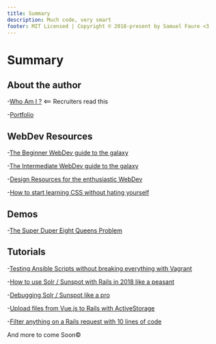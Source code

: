 ```yaml
---
title: Summary
description: Much code, very smart
footer: MIT Licensed | Copyright © 2018-present by Samuel Faure <3
---
```

# Summary

## About the author

-[Who Am I ?](./WhoAmI.md) <== Recruiters read this

-[Portfolio](./Portfolio.md)

## WebDev Resources

-[The Beginner WebDev guide to the galaxy](./resources/BeginnersResources.md)

-[The Intermediate WebDev guide to the galaxy](./resources/IntermediateResources.md)

-[Design Resources for the enthusiastic WebDev](./resources/DesignResources.md)

-[How to start learning CSS without hating yourself](./resources/HowToStartCSS.md)

## Demos

-[The Super Duper Eight Queens Problem](./demos/SuperDuperEightQueens.md)

## Tutorials

-[Testing Ansible Scripts without breaking everything with Vagrant](./guides/TestingAnsibleScriptsWithVagrant.md)

-[How to use Solr / Sunspot with Rails in 2018 like a peasant](./guides/HowToUseSolrWithRails.md)

-[Debugging Solr / Sunspot like a pro](./guides/DebuggingSolrSunspot.md)

-[Upload files from Vue.js to Rails with ActiveStorage](./guides/UploadFilesFromVueToRails.md)

-[Filter anything on a Rails request with 10 lines of code](./guides/FilterAnythingInRails.md)

And more to come Soon&copy;
